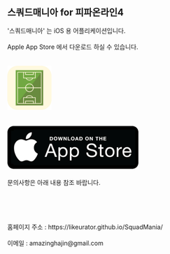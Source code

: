 ## 스쿼드매니아 for 피파온라인4

'스쿼드매니아' 는 iOS 용 어플리케이션입니다. 
<br>
<br>
Apple App Store 에서 다운로드 하실 수 있습니다. 
<br>
<br>
<br>
<a href= "https://likeurator.github.io/SquadMania/"><img src="squad.jpg" width=20% /></a>
<br>
<br>
<br>
<a href= "https://apps.apple.com/kr/app/%EC%8A%A4%EC%BF%BC%EB%93%9C%EB%A7%A4%EB%8B%88%EC%95%84/id1531506476"><img src="downlodApp.jpg" /></a>
<br>
<br>
문의사항은 아래 내용 참조 바랍니다. 

<br>
<br>
<br>
<br>
홈페이지 주소 : https://likeurator.github.io/SquadMania/
<br>
<br>
이메일 : amazinghajin@gmail.com
<br>
<br>



